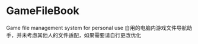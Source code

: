 # GameFileBook
Game file management system for personal use
自用的电脑内游戏文件导航助手，并未考虑其他人的文件适配，如果需要请自行更改优化
